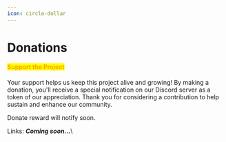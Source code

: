 ```yaml
---
icon: circle-dollar
---
```


# Donations

#### <mark style="color:orange;">**Support the Project**</mark>

Your support helps us keep this project alive and growing! By making a donation, you'll receive a special notification on our Discord server as a token of our appreciation. Thank you for considering a contribution to help sustain and enhance our community.

Donate reward will notify soon.

Links: _**Coming soon...**_\\
